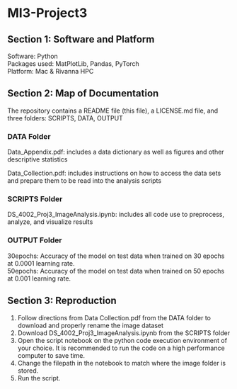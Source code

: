 # MI3-Project3

## Section 1: Software and Platform
Software: Python <br />
Packages used: MatPlotLib, Pandas, PyTorch <br />
Platform: Mac & Rivanna HPC <br />

## Section 2: Map of Documentation
The repository contains a README file (this file), a LICENSE.md file, and three folders: SCRIPTS, DATA, OUTPUT <br />


### DATA Folder

Data_Appendix.pdf: includes a data dictionary as well as figures and other descriptive statistics  <br />

Data_Collection.pdf: includes instructions on how to access the data sets and prepare them to be read into the analysis scripts 

### SCRIPTS Folder

DS_4002_Proj3_ImageAnalysis.ipynb: includes all code use to preprocess, analyze, and visualize results

### OUTPUT Folder

30epochs: Accuracy of the model on test data when trained on 30 epochs at 0.0001 learning rate.  <br />
50epochs: Accuracy of the model on test data when trained on 50 epochs at 0.001 learning rate. 

## Section 3: Reproduction 
1. Follow directions from Data Collection.pdf from the DATA folder to download and properly rename the image dataset <br />
2. Download DS_4002_Proj3_ImageAnalysis.ipynb from the SCRIPTS folder <br />
3. Open the script notebook on the python code execution environment of your choice. It is recommended to run the code on a high performance computer to save time. <br />
4. Change the filepath in the notebook to match where the image folder is stored. <br />
5. Run the script. <br /> 
  
